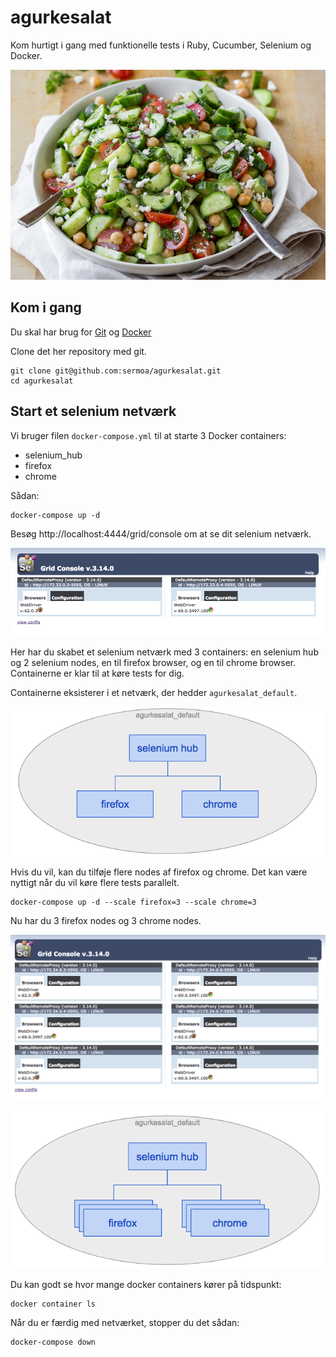 # agurkesalat
Kom hurtigt i gang med funktionelle tests i Ruby, Cucumber, Selenium og Docker.

![Salat med agurk og andre grøntsager](billeder/agurkesalat.jpg "Salat med agurk og andre grøntsager")

## Kom i gang

Du skal har brug for [Git](https://git-scm.com/downloads) og [Docker](https://www.docker.com/get-started)

Clone det her repository med git.

    git clone git@github.com:sermoa/agurkesalat.git
    cd agurkesalat

## Start et selenium netværk

Vi bruger filen `docker-compose.yml` til at starte 3 Docker containers:

* selenium_hub
* firefox
* chrome

Sådan:

    docker-compose up -d

Besøg http://localhost:4444/grid/console om at se dit selenium netværk.

![Selenium netværk med en firefox node og en chrome node](billeder/selenium_hub.png "Selenium netværk med en firefox node og en chrome node")

Her har du skabet et selenium netværk med 3 containers: en selenium hub og 2 selenium nodes, en til firefox browser, og en til chrome browser. Containerne er klar til at køre tests for dig.

Containerne eksisterer i et netværk, der hedder `agurkesalat_default`.

![Selenium netværk diagram](billeder/selenium_hub_diagram.png "Selenium netværk diagram")

Hvis du vil, kan du tilføje flere nodes af firefox og chrome. Det kan være nyttigt når du vil køre flere tests parallelt.

    docker-compose up -d --scale firefox=3 --scale chrome=3

Nu har du 3 firefox nodes og 3 chrome nodes.

![Selenium netværk med flere nodes](billeder/selenium_hub_flere_nodes.png "Selenium netværk med flere nodes")

![Selenium netværk med flere nodes diagram](billeder/selenium_hub_flere_nodes_diagram.png "Selenium netværk med flere nodes diagram")

Du kan godt se hvor mange docker containers kører på tidspunkt:

    docker container ls

Når du er færdig med netværket, stopper du det sådan:

    docker-compose down
